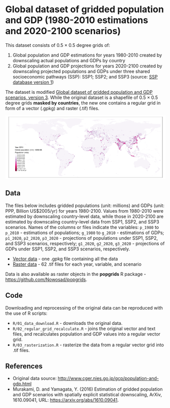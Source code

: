 Global dataset of gridded population and GDP (1980-2010 estimations and 2020-2100 scenarios)
================

This dataset consists of 0.5 × 0.5 degree grids of:

1.  Global population and GDP estimations for years 1980-2010 created by downscaling actual populations and GDPs by country
2.  Global population and GDP projections for years 2020-2100 created by downscaling projected populations and GDPs under three shared socioeconomic pathways (SSP): SSP1; SSP2; and SSP3 (source: [SSP database version 1](https://secure.iiasa.ac.at/web-apps/ene/SspDb/dsd?Action=htmlpage&page=about))

The dataset is modified [Global dataset of gridded population and GDP scenarios, version 3](http://www.cger.nies.go.jp/gcp/population-and-gdp.html). While the original dataset is a shapefile of 0.5 × 0.5 degree grids **masked by countries**, the new one contains a regular grid in form of a vector (.gpkg) and raster (.tif) files.

![](figs/pop2010.png)

Data
----

The files below includes gridded populations (unit: millions) and GDPs (unit: PPP, Billion US$2005/yr) for years 1980-2100. Values from 1980-2010 were estimated by downscaling country-level data, while those in 2020-2100 are estimated by downscaling country-level data from SSP1, SSP2, and SSP3 scenarios. Names of the columns or files indicate the variables: `p_1980` to `p_2010` - estimations of populations; `g_1980` to `g_2010` - estimations of GDPs; `p1_2020`, `p2_2020`, `p3_2020` - projections of populations under SSP1, SSP2, and SSP3 scenarios, respectively; `g1_2020`, `g2_2020`, `g3_2020` - projections of GDPs under SSP1, SSP2, and SSP3 scenarios, respectively.

-   [Vector data](https://osf.io/546g7/download) - one .gpkg file containing all the data
-   [Raster data](https://osf.io/7jv3n/download) - 62 .tif files for each year, variable, and scenario

Data is also available as raster objects in the **popgrids** R package - <https://github.com/Nowosad/popgrids>.

Code
----

Downloading and reprocessing of the original data can be reproduced with the use of R scripts:

-   `R/01_data_download.R` - downloads the original data.
-   `R/02_regular_grid_recalculate.R` - joins the original vector and text files, and recalculates population and GDP values into a regular vector grid.
-   `R/03_rasterization.R` - rasterize the data from a regular vector grid into .tif files.

References
----------

-   Original data source: <http://www.cger.nies.go.jp/gcp/population-and-gdp.html>
-   Murakami, D. and Yamagata, Y. (2016) Estimation of gridded population and GDP scenarios with spatially explicit statistical downscaling, ArXiv, 1610.09041, URL: <https://arxiv.org/abs/1610.09041>.
